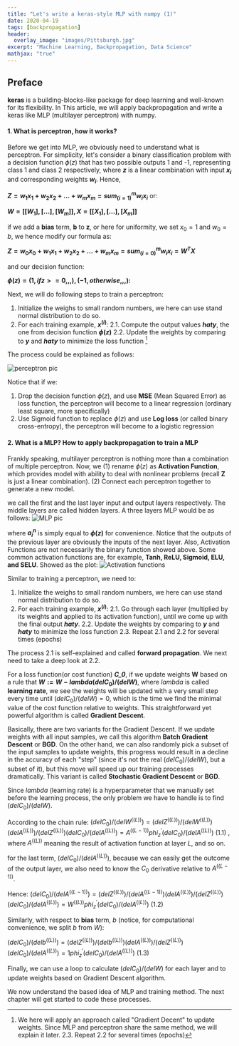 ```yaml
---
title: "Let's write a keras-style MLP with numpy (1)"
date: 2020-04-19
tags: [backpropagation]
header:
  overlay_image: "images/Pittsburgh.jpg"
excerpt: "Machine Learning, Backpropagation, Data Science"
mathjax: "true"
---
```

## Preface

**keras** is a building-blocks-like package for deep learning and well-known for its flexibility. In This
article, we will apply backpropagation and write a keras like MLP (multilayer perceptron) with numpy.

#### 1. What is perceptron, how it works?

Before we get into MLP, we obviously need to understand what is perceptron.
For simplicity, let's consider a binary classification problem with a decision function $\phi(z)$ that
has two possible outputs 1 and -1, representing class 1 and class 2 respectively, where
**$z$** is a linear combination with input **$x_i$** and corresponding weights **$w_i$**. Hence,

**$Z = w_1x_1 + w_2x_2 + ... + w_mx_m = sum_(i=1)^m w_ix_i$** or:

**$W =  [[W_1], [...], [W_m]],
 X = [[X_1], [...], [X_m]]$**

 if we add a **bias** term, **b** to **z**, or here for uniformity, we set $x_0 = 1$ and
 $w_0 = b$, we hence modify our formula as:

**$Z = w_0x_0 + w_1x_1 + w_2x_2 + ... + w_mx_m = sum_(i=0)^m w_ix_i = W^TX$**

and our decision function:

**$\phi(z) = {(1,ifz>=0,,,),(-1,otherwise,,,):}$**

Next, we will do following steps to train a perceptron:
1. Initialize the weighs to small random numbers, we here can use stand normal distribution to do so.
2. For each training example, **$x^(i)$**:
    2.1. Compute the output values **$hat y$**, the one from decision function **$\phi(z)$**
    2.2. Update the weights by comparing to **$y$** and **$hat y$** to minimize the loss function [^1]

[^1]: We here will apply an approach called "Gradient Decent" to update weights. Since MLP and perceptron share the same method, we will explain it later.
    2.3. Repeat 2.2 for several times (epochs)

The process could be explained as follows:

![perceptron pic](/data_science/images/backpropagation/perceptron.png)

Notice that if we:
1. Drop the decision function $\phi(z)$, and use **MSE** (Mean Squared Error) as loss function, the perceptron will become to a linear regression (ordinary least square, more specifically)
2. Use Sigmoid function to replace $\phi(z)$ and use **Log loss** (or called binary cross-entropy), the perceptron will become to a logistic regression

#### 2. What is a MLP? How to apply backpropagation to train a MLP

 Frankly speaking, multilayer perceptron is nothing more than a combination of multiple perceptron. Now, we (1) rename $\phi(z)$ as **Activation Function**, which provides model with ability to deal with nonlinear problems (recall **Z** is just a linear combination). (2) Connect each perceptron together to generate a new model.

we call the first and the last layer input and output layers respectively. The middle layers are called hidden layers.
A three layers MLP would be as follows:
 ![MLP pic](/data_science/images/backpropagation/MLP.png)

where **$a_i^n$** is simply equal to **$\phi(z)$** for convenience. Notice that the outputs of the previous layer are obviously the inputs of the next layer.
Also, Activation Functions are not necessarily the binary function showed above. Some common activation functions are, for example, **Tanh, ReLU, Sigmoid, ELU, and SELU**. Showed as the plot:
![Activation functions](/data_science/images/backpropagation/activations.png)

Similar to training a perceptron, we need to:
1. Initialize the weighs to small random numbers, we here can use stand normal distribution to do so.
2. For each training example, **$x^(i)$**:
    2.1. Go through each layer (multiplied by its weights and applied to its activation function), until we come up with the final output **$hat y$**.
    2.2. Update the weights by comparing to **$y$** and **$hat y$** to minimize the loss function
    2.3. Repeat 2.1 and 2.2 for several times (epochs)

The process 2.1 is self-explained and called **forward propagation**. We next need to take a deep look at 2.2.

For a loss function(or cost function) ***C_0***, if we update weights **W** based on a rule that **$W := W - lambda (delC_0)/(delW)$**, where $lambda$ is called **learning rate**, we see the weights will be updated with a very small step every time until $(delC_0)/(delW) = 0$, which is the time we find the minimal value of the cost function relative to weights. This straightforward yet powerful algorithm is called **Gradient Descent**.

Basically, there are two variants for the Gradient Descent. If we update weights with all input samples, we call this algorithm **Batch Gradient Descent** or **BGD**. On the other hand, we can also randomly pick a subset of the input samples to update weights, this progress would result in a decline in the accuracy of each "step" (since it's not the real $(delC_0)/(delW)$, but a subset of it), but this move will speed up our training processes dramatically. This variant is called **Stochastic Gradient Descent** or **BGD**.

Since $lambda$ (learning rate) is a hyperparameter that we manually set before the learning process, the only problem we have to handle is to find $(delC_0)/(delW)$.

According to the chain rule:
$(delC_0)/(delW^((L))) = (delZ^((L)))/(delW^((L))) (delA^((L)))/(delZ^((L))) (delC_0)/(delA^((L))) = A^((L-1))phi_z^'(delC_0)/(delA^((L)))$  $(1.1)$
, where $A^((L))$ meaning the result of activation function at layer $L$, and so on.

for the last term, $(delC_0)/(delA^((L)))$, because we can easily get the outcome of the output layer, we also need to know the $C_0$ derivative relative to  $A^((L-1))$.

Hence:
$(delC_0)/(delA^((L-1))) = (delZ^((L)))/(delA^((L-1)))(delA^((L)))/(delZ^((L)))(delC_0)/(delA^((L))) = W^((L))phi_z^'(delC_0)/(delA^((L)))$ $(1.2)$

Similarly, with respect to **bias** term, $b$ (notice, for computational convenience, we split $b$ from $W$):

$(delC_0)/(delb^((L))) = (delZ^((L)))/(delb^((L))) (delA^((L)))/(delZ^((L))) (delC_0)/(delA^((L))) = 1phi_z^'(delC_0)/(delA^((L)))$ $(1.3)$

Finally, we can use a loop to calculate $(delC_0)/(delW)$ for each layer and to update weights based on Gradient Descent algorithm.

We now understand the based idea of MLP and training method. The next chapter will get started to code these processes.
